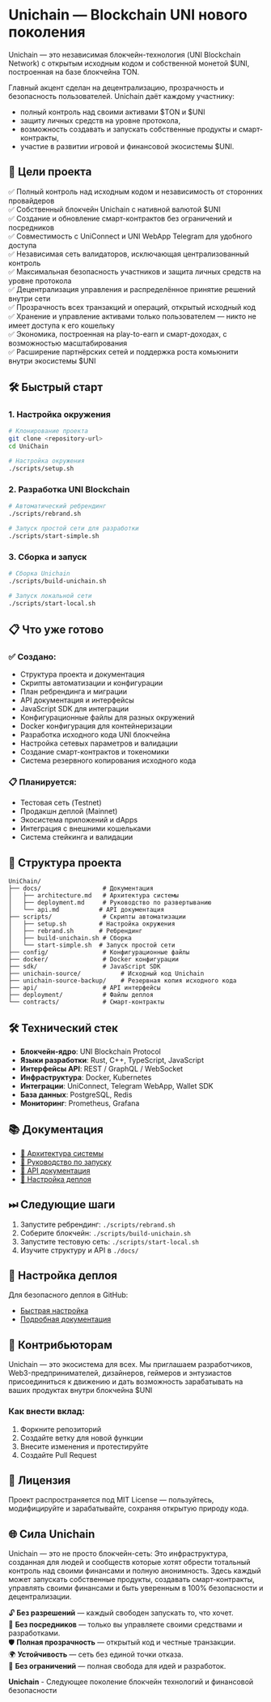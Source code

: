 # Unichain — Blockchain UNI нового поколения

Unichain — это независимая блокчейн-технология (UNI Blockchain Network) с открытым исходным кодом и собственной монетой $UNI, построенная на базе блокчейна TON.

Главный акцент сделан на децентрализацию, прозрачность и безопасность пользователей.
Unichain даёт каждому участнику:
- полный контроль над своими активами $TON и $UNI
- защиту личных средств на уровне протокола,
- возможность создавать и запускать собственные продукты и смарт-контракты,
- участие в развитии игровой и финансовой экосистемы $UNI.

## 🎯 Цели проекта

✅ Полный контроль над исходным кодом и независимость от сторонних провайдеров  
✅ Собственный блокчейн Unichain с нативной валютой $UNI  
✅ Создание и обновление смарт-контрактов без ограничений и посредников  
✅ Совместимость с UniConnect и UNI WebApp Telegram для удобного доступа  
✅ Независимая сеть валидаторов, исключающая централизованный контроль  
✅ Максимальная безопасность участников и защита личных средств на уровне протокола  
✅ Децентрализация управления и распределённое принятие решений внутри сети  
✅ Прозрачность всех транзакций и операций, открытый исходный код  
✅ Хранение и управление активами только пользователем — никто не имеет доступа к его кошельку  
✅ Экономика, построенная на play-to-earn и смарт-доходах, с возможностью масштабирования  
✅ Расширение партнёрских сетей и поддержка роста комьюнити внутри экосистемы $UNI  

## 🛠 Быстрый старт

### 1. Настройка окружения

```bash
# Клонирование проекта
git clone <repository-url>
cd UniChain

# Настройка окружения
./scripts/setup.sh
```

### 2. Разработка UNI Blockchain

```bash
# Автоматический ребрендинг
./scripts/rebrand.sh

# Запуск простой сети для разработки
./scripts/start-simple.sh
```

### 3. Сборка и запуск

```bash
# Сборка Unichain
./scripts/build-unichain.sh

# Запуск локальной сети
./scripts/start-local.sh
```

## 📋 Что уже готово

### ✅ Создано:
- Структура проекта и документация
- Скрипты автоматизации и конфигурации
- План ребрендинга и миграции
- API документация и интерфейсы
- JavaScript SDK для интеграции
- Конфигурационные файлы для разных окружений
- Docker конфигурация для контейнеризации
- Разработка исходного кода UNI блокчейна
- Настройка сетевых параметров и валидации
- Создание смарт-контрактов и токеномики
- Система резервного копирования исходного кода

### 📋 Планируется:
- Тестовая сеть (Testnet)
- Продакшн деплой (Mainnet)
- Экосистема приложений и dApps
- Интеграция с внешними кошельками
- Система стейкинга и валидации

## 📁 Структура проекта

```
UniChain/
├── docs/                 # Документация
│   ├── architecture.md   # Архитектура системы
│   ├── deployment.md     # Руководство по развертыванию
│   └── api.md           # API документация
├── scripts/              # Скрипты автоматизации
│   ├── setup.sh         # Настройка окружения
│   ├── rebrand.sh       # Ребрендинг
│   ├── build-unichain.sh # Сборка
│   └── start-simple.sh  # Запуск простой сети
├── config/               # Конфигурационные файлы
├── docker/               # Docker конфигурации
├── sdk/                  # JavaScript SDK
├── unichain-source/           # Исходный код Unichain
├── unichain-source-backup/    # Резервная копия исходного кода
├── api/                  # API интерфейсы
├── deployment/           # Файлы деплоя
└── contracts/            # Смарт-контракты
```

## 🛠 Технический стек

* **Блокчейн-ядро**: UNI Blockchain Protocol
* **Языки разработки**: Rust, C++, TypeScript, JavaScript
* **Интерфейсы API**: REST / GraphQL / WebSocket
* **Инфраструктура**: Docker, Kubernetes
* **Интеграции**: UniConnect, Telegram WebApp, Wallet SDK
* **База данных**: PostgreSQL, Redis
* **Мониторинг**: Prometheus, Grafana

## 📚 Документация

* [🧠 Архитектура системы](./docs/architecture.md)
* [🚀 Руководство по запуску](./docs/deployment.md)
* [🔌 API документация](./docs/api.md)
* [🔧 Настройка деплоя](./DEPLOY_SETUP.md)

## ⏭ Следующие шаги

1. Запустите ребрендинг: `./scripts/rebrand.sh`
2. Соберите блокчейн: `./scripts/build-unichain.sh`
3. Запустите тестовую сеть: `./scripts/start-local.sh`
4. Изучите структуру и API в `./docs/`

## 🔑 Настройка деплоя

Для безопасного деплоя в GitHub:
- [Быстрая настройка](./DEPLOY_SETUP.md)
- [Подробная документация](./docs/deploy-key-setup.md)

## 🤝 Контрибьюторам

Unichain — это экосистема для всех.
Мы приглашаем разработчиков, Web3-предпринимателей, дизайнеров, геймеров и энтузиастов присоединиться к движению и дать возможность зарабатывать на ваших продуктах внутри блокчейна $UNI

### Как внести вклад:
1. Форкните репозиторий
2. Создайте ветку для новой функции
3. Внесите изменения и протестируйте
4. Создайте Pull Request

## 📄 Лицензия

Проект распространяется под MIT License — пользуйтесь, модифицируйте и зарабатывайте, сохраняя открытую природу кода.

## 🌐 Сила Unichain

Unichain — это не просто блокчейн-сеть:
Это инфраструктура, созданная для людей и сообществ которые хотят обрести тотальный контроль над своими финансами и полную анонимность.
Здесь каждый может запускать собственные продукты,
создавать смарт-контракты, управлять своими финансами
и быть уверенным в 100% безопасности и децентрализации.

🔓 **Без разрешений** — каждый свободен запускать то, что хочет.  
💸 **Без посредников** — только вы управляете своими средствами и разработками.  
🛡 **Полная прозрачность** — открытый код и честные транзакции.  
🌍 **Устойчивость** — сеть без единой точки отказа.  
🚀 **Без ограничений** — полная свобода для идей и разработок.  

**Unichain** - Следующее поколение блокчейн технологий и финансовой безопасности

